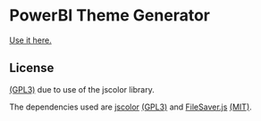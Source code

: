 # PowerBI Theme Generator

[Use it here.](https://cypherdare.github.io/pbithemegenerator/)

## License
[(GPL3)](http://www.gnu.org/licenses/gpl-3.0.txt) due to use of the jscolor library.

The dependencies used are [jscolor](http://jscolor.com/) [(GPL3)](http://www.gnu.org/licenses/gpl-3.0.txt) and [FileSaver.js](http://jscolor.com/) [(MIT)](https://github.com/eligrey/FileSaver.js/blob/master/LICENSE.md). 
